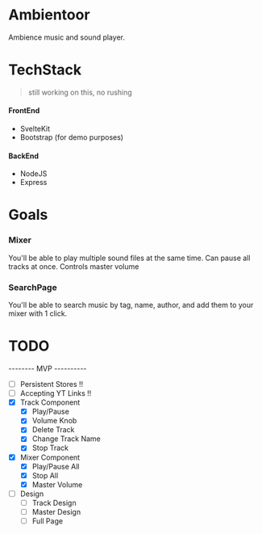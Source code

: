# Ambientoor
Ambience music and sound player.

# TechStack
> still working on this, no rushing
#### FrontEnd
- SvelteKit
- Bootstrap (for demo purposes)

#### BackEnd
- NodeJS
- Express

# Goals
### Mixer
You'll be able to play multiple sound files at the same time.
Can pause all tracks at once.
Controls master volume

### SearchPage
You'll be able to search music by tag, name, author, and add them to your mixer with 1 click.

# TODO
-------- MVP ----------
- [ ] Persistent Stores !!
- [ ] Accepting YT Links !!
- [x] Track Component
  - [x] Play/Pause
  - [x] Volume Knob
  - [x] Delete Track
  - [x] Change Track Name
  - [x] Stop Track
- [x] Mixer Component
  - [x] Play/Pause All
  - [x] Stop All
  - [x] Master Volume
- [ ] Design
  - [ ] Track Design
  - [ ] Master Design
  - [ ] Full Page
